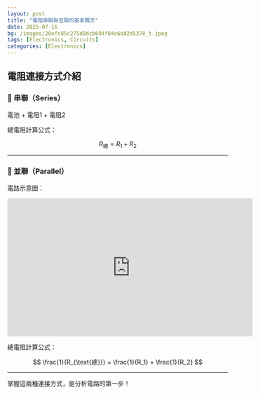 ```yaml
---
layout: post
title: "電阻串聯與並聯的基本概念"
date: 2025-07-16
bg: /images/20efc85c275d9dcb694f84c6dd2d5378_t.jpeg
tags: [Electronics, Circuits]
categories: [Electronics]
---
```


## 電阻連接方式介紹

### 🔋 串聯（Series）

電池 + 電阻1 + 電阻2

總電阻計算公式：

$$
R_{\text{總}} = R_1 + R_2
$$

---

### 🔌 並聯（Parallel）

電路示意圖：
<iframe width="560" height="315" src="https://www.youtube.com/embed/ZFMZXhuiZNU" frameborder="0" allowfullscreen></iframe>

總電阻計算公式：

$$
\frac{1}{R_{\text{總}}} = \frac{1}{R_1} + \frac{1}{R_2}
$$

---

掌握這兩種連接方式，是分析電路的第一步！
